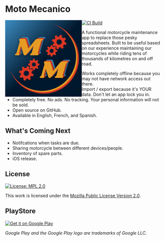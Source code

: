 # Moto Mecanico

<img alt="Moto Mecanico Logo" src="assets/images/moto_mecanico.png" align="left" height="248" width="248">

[![CI Build](https://github.com/ramblenride/moto-mecanico/actions/workflows/ci_build.yml/badge.svg)](https://github.com/ramblenride/moto-mecanico/actions?query=workflow%3A%22CI+Build%22)

A functional motorcycle maintenance app to replace those pesky spreadsheets. Built to be useful based on our experience maintaining our motorcycles while riding tens of thousands of kilometres on and off road.

* Works completely offline because you may not have network access out there.
* Import / export because it's YOUR data. Don't let an app lock you in.
* Completely free. No ads. No tracking. Your personal information will not be sold.
* Open source on GitHub.
* Available in English, French, and Spanish.

## What's Coming Next

* Notifcations when tasks are due.
* Sharing motorcycle between different devices/people.
* Inventory of spare parts.
* iOS release.

## License

[![License: MPL 2.0](https://img.shields.io/badge/License-MPL%202.0-brightgreen.svg)](https://opensource.org/licenses/MPL-2.0)

This work is licensed under the [Mozilla Public License Version 2.0](https://www.mozilla.org/en-US/MPL/2.0/).

## PlayStore

<a href='https://play.google.com/store/apps/details?id=com.ramblenride.moto_mecanico&pcampaignid=pcampaignidMKT-Other-global-all-co-prtnr-py-PartBadge-Mar2515-1'><img alt="Get it on Google Play" src="https://play.google.com/intl/en_us/badges/static/images/badges/en_badge_web_generic.png" align="center" height="64"></a>

_Google Play and the Google Play logo are trademarks of Google LLC._

